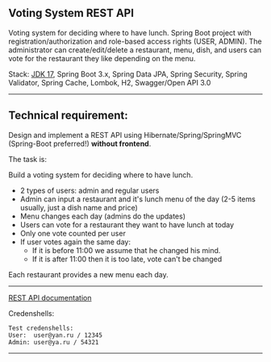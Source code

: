  Voting System REST API
-----------------------------
Voting system for deciding where to have lunch.
Spring Boot project with registration/authorization and
role-based access rights (USER, ADMIN). The administrator can
create/edit/delete a restaurant, menu, dish, and users
can vote for the restaurant they like depending on the menu.

Stack: [JDK 17](http://jdk.java.net/17/), Spring Boot 3.x, Spring Data JPA,
Spring Security, Spring Validator, Spring Cache, Lombok, H2, Swagger/Open API 3.0

-----------------------------

##  Technical requirement:
Design and implement a REST API using Hibernate/Spring/SpringMVC (Spring-Boot 
preferred!) **without frontend**.

The task is:

Build a voting system for deciding where to have lunch.

* 2 types of users: admin and regular users
* Admin can input a restaurant and it's lunch menu of the day (2-5 items usually, just 
a dish name and price)
* Menu changes each day (admins do the updates)
* Users can vote for a restaurant they want to have lunch at today
* Only one vote counted per user
* If user votes again the same day:
    - If it is before 11:00 we assume that he changed his mind.
    - If it is after 11:00 then it is too late, vote can't be changed

Each restaurant provides a new menu each day.

-----------------------------
[REST API documentation](http://localhost:8080/swagger-ui.html)  

Credenshells:
```
Test credenshells:
User:  user@yan.ru / 12345
Admin: user@ya.ru / 54321

```
-----------------------------
